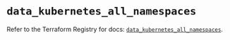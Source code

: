 # `data_kubernetes_all_namespaces`

Refer to the Terraform Registry for docs: [`data_kubernetes_all_namespaces`](https://registry.terraform.io/providers/hashicorp/kubernetes/2.29.0/docs/data-sources/all_namespaces).
